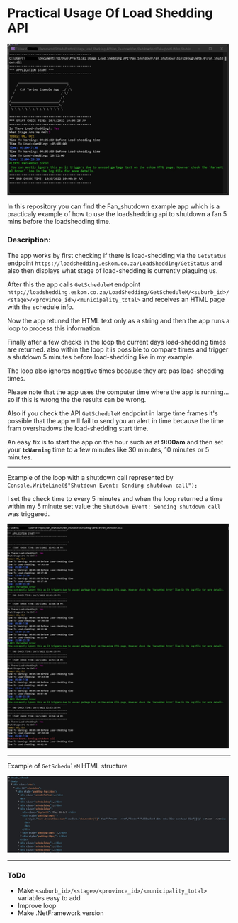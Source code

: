 # Practical Usage Of Load Shedding API

[<img src="img/csx.jpg" width="500"/>](img/csx.jpg)

In this repository you can find the Fan_shutdown example app which is a practicaly example of how to use the loadshedding api to shutdown a fan 5 mins before the loadshedding time.

### Description:

The app works by first checking if there is load-shedding via the `GetStatus` endpoint `https://loadshedding.eskom.co.za/LoadShedding/GetStatus` and also then displays what stage of load-shedding is currently plaguing us.

After this the app calls `GetScheduleM` endpoint `http://loadshedding.eskom.co.za/LoadShedding/GetScheduleM/<suburb_id>/<stage>/<province_id>/<municipality_total>` and receives an HTML page with the schedule info. 

Now the app retuned the HTML text only as a string and then the app runs a loop to process this information. 

Finally after a few checks in the loop the current days load-shedding times are returned. also within the loop it is possible to compare times and trigger a shutdown 5 minutes before load-shedding like in my example.

The loop also ignores negative times because they are pas load-shedding times.

Please note that the app uses the computer time where the app is running... so if this is wrong the the results can be wrong. 

Also if you check the API `GetScheduleM` endpoint in large time frames it's possible that the app will fail to send you an alert in time because the time fram overshadows the load-shedding start time. 

An easy fix is to start the app on the hour such as at **9:00am** and then set your **`toWarning`** time to a few minutes like 30 minutes, 10 minutes or 5 minutes.

---

Example of the loop with a shutdown call represented by `Console.WriteLine($"Shutdown Event: Sending shutdown call");`

I set the check time to every 5 minutes and when the loop returned a time within my 5 minute set value the `Shutdown Event: Sending shutdown call` was triggered.

[<img src="img/el.jpg" width="500"/>](img/el.jpg)

---

Example of `GetScheduleM` HTML structure

[<img src="img/html.jpg" width="500"/>](img/html.jpg)

---

### ToDo
- Make `<suburb_id>/<stage>/<province_id>/<municipality_total>` variables easy to add
- Improve loop
- Make .NetFramework version
